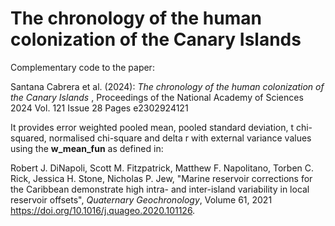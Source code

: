# The chronology of the human colonization of the Canary Islands

Complementary code to the paper:

Santana Cabrera et al. (2024): *The chronology of the human colonization of the Canary Islands* , Proceedings of the National Academy of Sciences 2024 Vol. 121 Issue 28 Pages e2302924121

It provides error weighted pooled mean, pooled standard deviation, t chi-squared, normalised chi-square and delta r with external variance values using the **w_mean_fun** as defined in:

Robert J. DiNapoli, Scott M. Fitzpatrick, Matthew F. Napolitano, Torben C. Rick, Jessica H. Stone, Nicholas P. Jew,
"Marine reservoir corrections for the Caribbean demonstrate high intra- and inter-island variability in local reservoir offsets",
*Quaternary Geochronology*, Volume 61, 2021
https://doi.org/10.1016/j.quageo.2020.101126.
